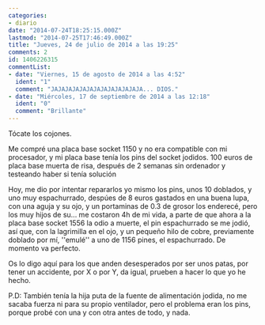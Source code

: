 ```yaml
---
categories:
- diario
date: "2014-07-24T18:25:15.000Z"
lastmod: "2014-07-25T17:46:49.000Z"
title: "Jueves, 24 de julio de 2014 a las 19:25"
comments: 2
id: 1406226315
commentList:
- date: "Viernes, 15 de agosto de 2014 a las 4:52"
  ident: "1"
  comment: "JAJAJAJAJAJAJAJAJAJAJAJAJA... DIOS."
- date: "Miércoles, 17 de septiembre de 2014 a las 12:18"
  ident: "0"
  comment: "Brillante"
---
```


Tócate los cojones.   
  
Me compré una placa base socket 1150 y no era compatible con mi procesador, y mi placa base tenía los pins del socket jodidos. 100 euros de placa base muerta de risa, después de 2 semanas sin ordenador y testeando haber si tenía solución  
  
Hoy, me dio por intentar repararlos yo mismo los pins, unos 10 doblados, y uno muy espachurrado, despúes de 8 euros gastados en una buena lupa, con una aguja y su ojo, y un portaminas de 0.3 de grosor los enderecé, pero los muy hijos de su... me costaron 4h de mi vida, a parte de que ahora a la placa base socket 1556 la odio a muerte, el pin espachurrado se me jodió, así que, con la lagrimilla en el ojo, y un pequeño hilo de cobre, previamente doblado por mí, ''emulé'' a uno de 1156 pines, el espachurrado. De momento va perfecto.  
  
Os lo digo aquí para los que anden desesperados por ser unos patas, por tener un accidente, por X o por Y, da igual, prueben a hacer lo que yo he hecho.  
  
P.D: También tenía la hija puta de la fuente de alimentación jodida, no me sacaba fuerza ni para su propio ventilador, pero el problema eran los pins, porque probé con una y con otra antes de todo, y nada.